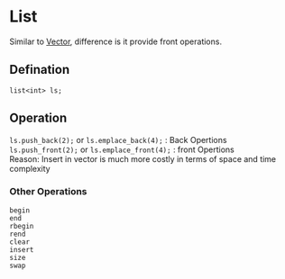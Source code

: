 # List
Similar to [Vector](Standard_template_library/Containers/Vectors.md), difference is it provide front operations.  

## Defination
`list<int> ls;`
## Operation
`ls.push_back(2);` or `ls.emplace_back(4);`  : Back Opertions   
`ls.push_front(2);` or `ls.emplace_front(4);`  : front Opertions    
Reason: Insert in vector is much more costly in terms of space and time complexity   
### Other Operations
```
begin
end
rbegin
rend
clear
insert
size
swap
```


